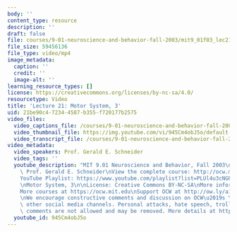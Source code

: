 ```yaml
---
body: ''
content_type: resource
description: ''
draft: false
file: courses/9-01-neuroscience-and-behavior-fall-2003/mit9_01f03_lec21_360p_16_9.mp4
file_size: 59456136
file_type: video/mp4
image_metadata:
  caption: ''
  credit: ''
  image-alt: ''
learning_resource_types: []
license: https://creativecommons.org/licenses/by-nc-sa/4.0/
resourcetype: Video
title: 'Lecture 21: Motor System, 3'
uid: 21be90c4-7234-4587-b355-f720177b2575
video_files:
  video_captions_file: /courses/9-01-neuroscience-and-behavior-fall-2003/1wUD5n2PkPv3d-EOmqjIdJ_Glo2k4bWz8_transcript.webvtt
  video_thumbnail_file: https://img.youtube.com/vi/945Cm4obJ5o/default.jpg
  video_transcript_file: /courses/9-01-neuroscience-and-behavior-fall-2003/1wUD5n2PkPv3d-EOmqjIdJ_Glo2k4bWz8_transcript.pdf
video_metadata:
  video_speakers: Prof. Gerald E. Schneider
  video_tags: ''
  youtube_description: "MIT 9.01 Neuroscience and Behavior, Fall 2003\nInstructor:\
    \ Prof. Gerald E. Schneider\nView the complete course: http://ocw.mit.edu/courses/brain-and-cognitive-sciences/9-01-neuroscience-and-behavior-fall-2003\n\
    YouTube Playlist: https://www.youtube.com/playlist?list=PLUl4u3cNGP63U7FmbKD9KClb-94dyPJim\n\
    \nMotor System, 3\n\nLicense: Creative Commons BY-NC-SA\nMore information at https://ocw.mit.edu/terms\n\
    More courses at https://ocw.mit.edu\nSupport OCW at http://ow.ly/a1If50zVRlQ\n\
    \nWe encourage constructive comments and discussion on OCW\u2019s YouTube and\
    \ other social media channels. Personal attacks, hate speech, trolling, and inappropriate\
    \ comments are not allowed and may be removed. More details at https://ocw.mit.edu/comments."
  youtube_id: 945Cm4obJ5o
---
```


